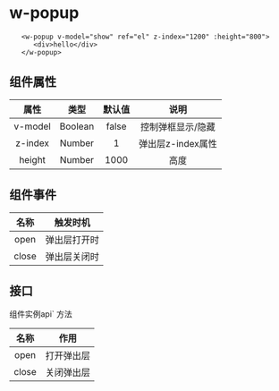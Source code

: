 # w-popup
```vue
   <w-popup v-model="show" ref="el" z-index="1200" :height="800">
      <div>hello</div>
   </w-popup>

```

## 组件属性

|  属性   |  类型   | 默认值 |       说明        |
| :-----: | :-----: | :----: | :---------------: |
| v-model | Boolean | false  | 控制弹框显示/隐藏 |
| z-index | Number  |   1    | 弹出层z-index属性 |
| height  | Number  |  1000  |       高度        |

## 组件事件

| 名称  |   触发时机   |
| :---: | :----------: |
| open  | 弹出层打开时 |
| close | 弹出层关闭时 |

## 接口

组件实例api` 方法

| 名称  |    作用    |
| :---: | :--------: |
| open  | 打开弹出层 |
| close | 关闭弹出层 |